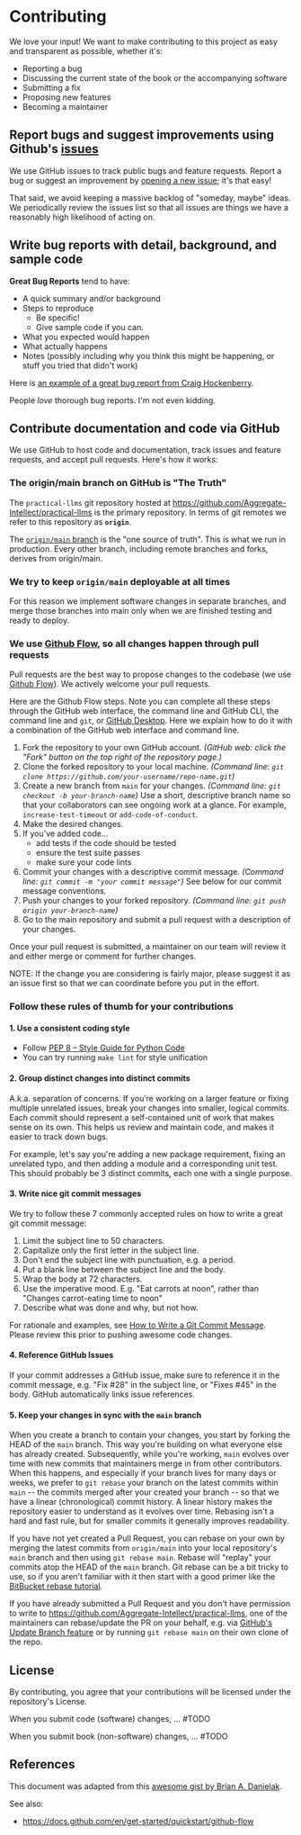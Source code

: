 # Contributing 
We love your input! We want to make contributing to this project as easy and transparent as possible, whether it's:

- Reporting a bug
- Discussing the current state of the book or the accompanying software
- Submitting a fix
- Proposing new features
- Becoming a maintainer


## Report bugs and suggest improvements using Github's [issues](https://github.com/Aggregate-Intellect/practical-llms/issues)
We use GitHub issues to track public bugs and feature requests. Report a bug or suggest an improvement by [opening a new issue](); it's that easy!

That said, we avoid keeping a massive backlog of "someday, maybe" ideas. We periodically review the issues list so that all issues are things we have a reasonably high likelihood of acting on.


## Write bug reports with detail, background, and sample code
**Great Bug Reports** tend to have:

- A quick summary and/or background
- Steps to reproduce
  - Be specific!
  - Give sample code if you can. 
- What you expected would happen
- What actually happens
- Notes (possibly including why you think this might be happening, or stuff you tried that didn't work)

Here is [an example of a great bug report from Craig Hockenberry](http://www.openradar.me/11905408).

People *love* thorough bug reports. I'm not even kidding.


## Contribute documentation and code via GitHub
We use GitHub to host code and documentation, track issues and feature requests, and accept pull requests. Here's how it works:

### The origin/main branch on GitHub is "The Truth"
The `practical-llms` git repository hosted at https://github.com/Aggregate-Intellect/practical-llms is the primary repository. In terms of git remotes we refer to this repository as **`origin`**.

The [`origin/main` branch](https://github.com/Aggregate-Intellect/practical-llms/tree/main) is the "one source of truth". This is what we run in production. Every other branch, including remote branches and forks, derives from
origin/main.

### We try to keep `origin/main` deployable at all times
For this reason we implement software changes in separate branches, and merge those
branches into main only when we are finished testing and ready to deploy.

### We use [Github Flow](https://docs.github.com/en/get-started/quickstart/github-flow), so all changes happen through pull requests
Pull requests are the best way to propose changes to the codebase (we use [Github Flow](https://docs.github.com/en/get-started/quickstart/github-flow)). We actively welcome your pull requests.

Here are the Github Flow steps. Note you can complete all these steps through the GitHub web interface, the command line and GitHub CLI, the command line and `git`, or [GitHub Desktop](https://docs.github.com/en/desktop). Here we explain how to do it with a combination of the GitHub web interface and command line.

1. Fork the repository to your own GitHub account. *(GitHub web: click the "Fork" button on the top right of the repository page.)*
2. Clone the forked repository to your local machine. *(Command line: `git clone https://github.com/your-username/repo-name.git`)*
3. Create a new branch from `main` for your changes. *(Command line: `git checkout -b your-branch-name`)* Use a short, descriptive branch name so that your collaborators can see ongoing work at a glance. For example, `increase-test-timeout` or `add-code-of-conduct`.
4. Make the desired changes.
5. If you've added code...
    - add tests if the code should be tested
    - ensure the test suite passes
    - make sure your code lints
6. Commit your changes with a descriptive commit message. *(Command line: `git commit -m "your commit message"`)* See below for our commit message conventions.
7. Push your changes to your forked repository. *(Command line: `git push origin your-branch-name`)*
8. Go to the main repository and submit a pull request with a description of your changes.

Once your pull request is submitted, a maintainer on our team will review it and either merge or comment for further changes.

NOTE: If the change you are considering is fairly major, please suggest it as an issue first so that we can coordinate before you put in the effort.

### Follow these rules of thumb for your contributions

#### 1. Use a consistent coding style
* Follow [PEP 8 – Style Guide for Python Code](https://peps.python.org/pep-0008/) 
* You can try running `make lint` for style unification

#### 2. Group distinct changes into distinct commits
A.k.a. separation of concerns. If you’re working on a larger feature or fixing multiple unrelated issues, break your changes into smaller, logical commits. Each commit should represent a self-contained unit of work that makes sense on its own. This helps us review and maintain code, and makes it easier to track down bugs. 

For example, let's say you're adding a new package requirement, fixing an unrelated typo, and then adding a module and a corresponding unit test. This should probably be 3 distinct commits, each one with a single purpose. 

#### 3. Write nice git commit messages
We try to follow these 7 commonly accepted rules on how to write a great git commit message:

1. Limit the subject line to 50 characters.
2. Capitalize only the first letter in the subject line.
3. Don't end the subject line with punctuation, e.g. a period.
4. Put a blank line between the subject line and the body.
5. Wrap the body at 72 characters.
6. Use the imperative mood. E.g. "Eat carrots at noon", rather than "Changes carrot-eating time to noon" 
7. Describe what was done and why, but not how.

For rationale and examples, see [How to Write a Git Commit Message](http://chris.beams.io/posts/git-commit).
Please review this prior to pushing awesome code changes. 

#### 4. Reference GitHub Issues
If your commit addresses a GitHub issue, make sure to reference it in the commit message, e.g. "Fix #28" in the subject line, or "Fixes #45" in the body. GitHub automatically links issue references.

#### 5. Keep your changes in sync with the `main` branch
When you create a branch to contain your changes, you start by forking the HEAD of the `main` branch. This way you're building on what everyone else has already created. Subsequently, while you're working, `main` evolves over time with new commits that maintainers merge in from other contributors. When this happens, and especially if your branch lives for many days or weeks, we prefer to `git rebase` your branch on the latest commits within `main` -- the commits merged after your created your branch -- so that we have a linear (chronological) commit history. A linear history makes the repository easier to understand as it evolves over time. Rebasing isn't a hard and fast rule, but for smaller commits it generally improves readability.

If you have not yet created a Pull Request, you can rebase on your own by merging the latest commits from `origin/main` into your local repository's `main` branch and then using `git rebase main`. Rebase will "replay" your commits atop the HEAD of the `main` branch. Git rebase can be a bit tricky to use, so if you aren't familiar with it then start with a good primer like the [BitBucket rebase tutorial](https://www.atlassian.com/git/tutorials/rewriting-history/git-rebase).

If you have already submitted a Pull Request and you don't have permission to write to https://github.com/Aggregate-Intellect/practical-llms, one of the maintainers can rebase/update the PR on your behalf, e.g. via [GitHub's Update Branch feature](https://github.blog/changelog/2022-02-03-more-ways-to-keep-your-pull-request-branch-up-to-date/
) or by running `git rebase main` on their own clone of the repo.  


## License
By contributing, you agree that your contributions will be licensed under the repository's License.

When you submit code (software) changes, ... #TODO

When you submit book (non-software) changes, ... #TODO

## References
This document was adapted from this [awesome gist by Brian A. Danielak](https://gist.github.com/briandk/3d2e8b3ec8daf5a27a62).

See also:
- https://docs.github.com/en/get-started/quickstart/github-flow
